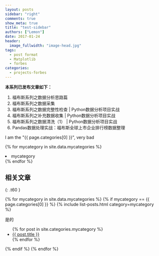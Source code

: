 ```yaml
---
layout: posts
sidebar: "right"
comments: true
show_meta: true
title: "test-sidebar"
authors: ["Lemon"]
date: 2017-01-24
header:
  image_fullwidth: "image-head.jpg"
tags:
  - post format
  - Matplotlib
  - forbes
categories:
  - projects-forbes
---
```




**本系列已发布文章如下：**
1. 福布斯系列之数据分析思路篇
1. 福布斯系列之数据采集
1. 福布斯系列之数据完整性检查 \| Python数据分析项目实战
1. 福布斯系列之补充数据收集 \| Python数据分析项目实战
1. 福布斯系列之数据清洗（1） \| Python数据分析项目实战
1. Pandas数据处理实战：福布斯全球上市企业排行榜数据整理


I am the "{{ page.categories[0] }}", very bad

{% for mycategory in site.data.mycategories %}
<li> mycategory </li>
{% endfor %}

## 相关文章
{: .t60 }

{% for mycategory in site.data.mycategories %}
{% if mycategory == {{ page.categories[0] }} %}
{% include list-posts.html category=mycategory %}

是的

<ul>
    {% for post in site.categories.mycategory %}
    <li><a href="{{ site.url }}{{ site.baseurl }}{{ post.url }}">{{ post.title }}</a></li>
    {% endfor %}
</ul>

{% endif %}
{% endfor %}
